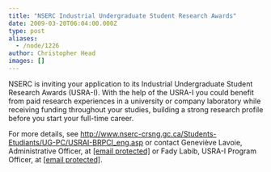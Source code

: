 ```yaml
---
title: "NSERC Industrial Undergraduate Student Research Awards"
date: 2009-03-20T06:04:00.000Z
type: post
aliases:
  - /node/1226
author: Christopher Head
images: []
---
```


<div class="field field-name-body field-type-text-with-summary field-label-hidden"><div class="field-items"><div class="field-item even"><p>NSERC is inviting your application to its Industrial Undergraduate Student Research Awards (USRA-I). With the help of the USRA-I you could benefit from paid research experiences in a university or company laboratory while receiving funding throughout your studies, building a strong research profile before you start your full-time career.   </p>
<p>For more details, see <a href="http://www.nserc-crsng.gc.ca/Students-Etudiants/UG-PC/USRAI-BRPCI_eng.asp">http://www.nserc-crsng.gc.ca/Students-Etudiants/UG-PC/USRAI-BRPCI_eng.asp</a> or contact Genevi&#xE8;ve Lavoie, Administrative Officer, at <a href="/cdn-cgi/l/email-protection#5e393b303b28373b283b70323f2831373b1e302d3b2c3d733d2c2d303970393d703d3f"><span class="__cf_email__" data-cfemail="2641434843504f435043084a4750494f436648554354450b4554554841084145084547">[email&#xA0;protected]</span></a> or Fady Labib, USRA-I Program Officer, at <a href="/cdn-cgi/l/email-protection#ed8b8c8994c3818c8f848fad839e889f8ec08e9f9e838ac38a8ec38e8c"><span class="__cf_email__" data-cfemail="97f1f6f3eeb9fbf6f5fef5d7f9e4f2e5f4baf4e5e4f9f0b9f0f4b9f4f6">[email&#xA0;protected]</span></a>.</p>
</div></div></div>    <footer>
          </footer>
